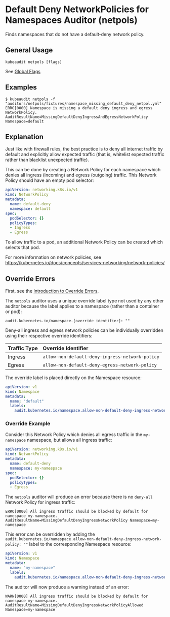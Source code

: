 # Default Deny NetworkPolicies for Namespaces Auditor (netpols)

Finds namespaces that do not have a default-deny network policy.

## General Usage

```
kubeaudit netpols [flags]
```

See [Global Flags](/README.md#global-flags)

## Examples

```
$ kubeaudit netpols -f "auditors/netpols/fixtures/namespace_missing_default_deny_netpol.yml"
ERRO[0000] Namespace is missing a default deny ingress and egress NetworkPolicy.  AuditResultName=MissingDefaultDenyIngressAndEgressNetworkPolicy Namespace=default
```

## Explanation

Just like with firewall rules, the best practice is to deny all internet traffic by default and explicitly allow expected traffic (that is, whitelist expected traffic rather than blacklist unexpected traffic).

This can be done by creating a Network Policy for each namespace which denies all ingress (incoming) and egress (outgoing) traffic. This Network Policy should have an empty pod selector:

```yaml
apiVersion: networking.k8s.io/v1
kind: NetworkPolicy
metadata:
  name: default-deny
  namespace: default
spec:
  podSelector: {}
  policyTypes:
  - Ingress
  - Egress
```

To allow traffic to a pod, an additional Network Policy can be created which selects that pod.

For more information on network policies, see https://kubernetes.io/docs/concepts/services-networking/network-policies/

## Override Errors

First, see the [Introduction to Override Errors](/README.md#override-errors).

The `netpols` auditor uses a unique override label type not used by any other auditor because the label applies to a namespace (rather than a container or pod):
```
audit.kubernetes.io/namespace.[override identifier]: ""
```

Deny-all ingress and egress network policies can be individually overridden using their respective override identifiers:

| Traffic Type   | Override Identifier                              |
| :------------- | :----------------------------------------------- |
| Ingress        | `allow-non-default-deny-ingress-network-policy`  |
| Egress         | `allow-non-default-deny-egress-network-policy`   |

The override label is placed directly on the Namespace resource:
```yaml
apiVersion: v1
kind: Namespace
metadata:
  name: "default"
  labels:
    audit.kubernetes.io/namespace.allow-non-default-deny-ingress-network-policy: ""
```

### Override Example

Consider this Network Policy which denies all egress traffic in the `my-namespace` namespace, but allows all ingress traffic:
```yaml
apiVersion: networking.k8s.io/v1
kind: NetworkPolicy
metadata:
  name: default-deny
  namespace: my-namespace
spec:
  podSelector: {}
  policyTypes:
  - Egress
```

The `netpols` auditor will produce an error because there is no `deny-all` Network Policy for ingress traffic:
```
ERRO[0000] All ingress traffic should be blocked by default for namespace my-namespace.  AuditResultName=MissingDefaultDenyIngressNetworkPolicy Namespace=my-namespace
```

This error can be overridden by adding the `audit.kubernetes.io/namespace.allow-non-default-deny-ingress-network-policy: ""` label to the corresponding Namespace resource:
```yaml
apiVersion: v1
kind: Namespace
metadata:
  name: "my-namespace"
  labels:
    audit.kubernetes.io/namespace.allow-non-default-deny-ingress-network-policy: ""
```

The auditor will now produce a warning instead of an error:
```
WARN[0000] All ingress traffic should be blocked by default for namespace my-namespace.  AuditResultName=MissingDefaultDenyIngressNetworkPolicyAllowed Namespace=my-namespace
```
